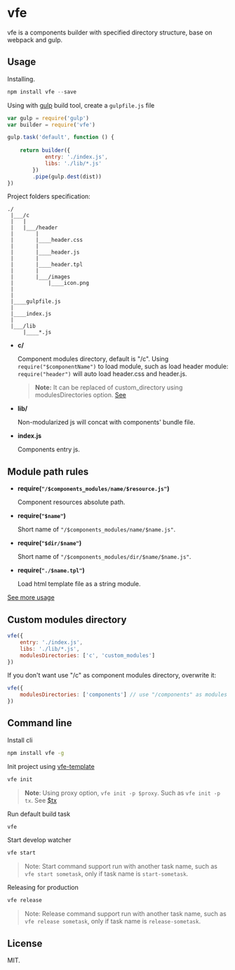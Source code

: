 vfe
=====
vfe is a components builder with specified directory structure, base on webpack and gulp.

## Usage

Installing.
```js
npm install vfe --save
```

Using with [gulp](http://gulpjs.com/) build tool, create a `gulpfile.js` file
```js
var gulp = require('gulp')
var builder = require('vfe')

gulp.task('default', function () {
	
	return builder({
			entry: './index.js',
			libs: './lib/*.js'
		})
		.pipe(gulp.dest(dist))
})
```

Project folders specification:

```
./
 |___/c
 |   |
 |   |___/header
 |       |
 |       |____header.css
 |       |
 |       |____header.js
 |       |
 |       |____header.tpl
 |       |
 |       |___/images
 |           |____icon.png
 |   
 |   
 |____gulpfile.js
 |
 |____index.js
 |
 |___/lib
     |____*.js
```

- **c/**
	
	Component modules directory, default is "/c". Using `require("$componentName")` to load module, 
	such as load header module: `require("header")` will auto load header.css and header.js.
	> **Note:** It can be replaced of custom_directory using modulesDirectories option. [See](https://github.com/switer/vfe#custom-modules-directory)

- **lib/**
	
	Non-modularized js will concat with components' bundle file.

- **index.js**
	
	Components entry js.

## Module path rules

- **require(`"/$components_modules/name/$resource.js"`)** 

	Component resources absolute path.

- **require(`"$name"`)** 
	
	Short name of `"/$components_modules/name/$name.js"`.

- **require(`"$dir/$name"`)** 
	
	Short name of `"/$components_modules/dir/$name/$name.js"`.

- **require(`"./$name.tpl"`)**

	Load html template file as a string module.

[See more usage](https://github.com/switer/vfe/blob/master/test/index.js)

## Custom modules directory
```js
vfe({
	entry: './index.js',
	libs: './lib/*.js',
	modulesDirectories: ['c', 'custom_modules']
})
```
If you don't want use "/c" as component modules directory, overwrite it:
```js
vfe({
	modulesDirectories: ['components'] // use "/components" as modules directory
})
```	

## Command line

Install cli
```bash
npm install vfe -g
```

Init project using [vfe-template](https://github.com/switer/vfe-init-template)
```bash
vfe init
```
> **Note**: Using proxy option, `vfe init -p $proxy`. Such as `vfe init -p tx`. See [$tx](https://github.com/switer/vfe/blob/master/bin/vfe#L17) 

Run default build task
```bash
vfe
```

Start develop watcher
```bash
vfe start
```
> Note: Start command support run with another task name, such as `vfe start sometask`, only if task name is `start-sometask`.

Releasing for production
```bash
vfe release
```
> Note: Release command support run with another task name, such as `vfe release sometask`, only if task name is `release-sometask`.

## License

MIT.



